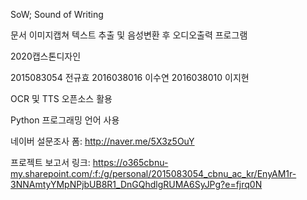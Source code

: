 SoW; Sound of Writing

문서 이미지캡쳐 텍스트 추출 및 음성변환 후 오디오출력 프로그램

2020캡스톤디자인

2015083054 전규효
2016038016 이수연
2016038010 이지현

OCR 및 TTS 오픈소스 활용

Python 프로그래밍 언어 사용

네이버 설문조사 폼: http://naver.me/5X3z5OuY

프로젝트 보고서 링크: https://o365cbnu-my.sharepoint.com/:f:/g/personal/2015083054_cbnu_ac_kr/EnyAM1r-3NNAmtyYMpNPjbUB8R1_DnGQhdlgRUMA6SyJPg?e=fjrq0N
